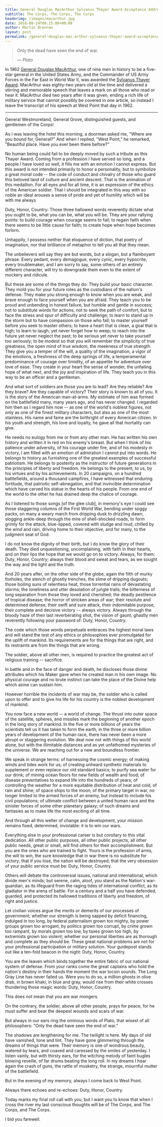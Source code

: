 ```yaml
---
title: General Douglas MacArthur Sylvanus Thayer Award Acceptance Address
subtitle: The Corps, The Corps, The Corps
headerimg: /images/macarthur.jpg
date: 2016-08-24T08:15:00+00:00
author: Martin Brennan
layout: post
permalink: /general-douglas-mac-arthur-sylvanus-thayer-award-acceptance-address/
---
```


<blockquote class="hero">
<p>
Only the dead have seen the end of war.
</p>
<cite>— Plato</cite>
</blockquote>

In 1962 [General Douglas MacArthur](https://en.wikipedia.org/wiki/Douglas_MacArthur), one of nine men in history to be a five-star general in the United States Army, and the Commander of US Army Forces in the Far East in World War II, was awarded the [Sylvanus Thayer Award](http://www.westpointaog.org/thayerward). MacArthur was eighty-two years old at the time and delivered a stirring and memorable speech that leaves a mark on all those who read or hear it. MacArthur died two years after it was given, ending a rich life of military service that cannot possibly be covered in one article, so instead I leave the transcript of his speech at West Point that day in 1962.<!--more-->

---------------

General Westmoreland, General Grove, distinguished guests, and gentlemen of the Corps!

As I was leaving the hotel this morning, a doorman asked me, "Where are you bound for, General?" And when I replied, "West Point," he remarked, "Beautiful place. Have you ever been there before?"

No human being could fail to be deeply moved by such a tribute as this Thayer Award. Coming from a profession I have served so long, and a people I have loved so well, it fills me with an emotion I cannot express. But this award is not intended primarily to honor a personality, but to symbolize a great moral code -- the code of conduct and chivalry of those who guard this beloved land of culture and ancient descent. That is the animation of this medallion. For all eyes and for all time, it is an expression of the ethics of the American soldier. That I should be integrated in this way with so noble an ideal arouses a sense of pride and yet of humility which will be with me always

Duty, Honor, Country: Those three hallowed words reverently dictate what you ought to be, what you can be, what you will be. They are your rallying points: to build courage when courage seems to fail; to regain faith when there seems to be little cause for faith; to create hope when hope becomes forlorn.

Unhappily, I possess neither that eloquence of diction, that poetry of imagination, nor that brilliance of metaphor to tell you all that they mean.

The unbelievers will say they are but words, but a slogan, but a flamboyant phrase. Every pedant, every demagogue, every cynic, every hypocrite, every troublemaker, and I am sorry to say, some others of an entirely different character, will try to downgrade them even to the extent of mockery and ridicule.

But these are some of the things they do: They build your basic character. They mold you for your future roles as the custodians of the nation's defense. They make you strong enough to know when you are weak, and brave enough to face yourself when you are afraid. They teach you to be proud and unbending in honest failure, but humble and gentle in success; not to substitute words for actions, not to seek the path of comfort, but to face the stress and spur of difficulty and challenge; to learn to stand up in the storm but to have compassion on those who fall; to master yourself before you seek to master others; to have a heart that is clean, a goal that is high; to learn to laugh, yet never forget how to weep; to reach into the future yet never neglect the past; to be serious yet never to take yourself too seriously; to be modest so that you will remember the simplicity of true greatness, the open mind of true wisdom, the meekness of true strength. They give you a temper of the will, a quality of the imagination, a vigor of the emotions, a freshness of the deep springs of life, a temperamental predominance of courage over timidity, of an appetite for adventure over love of ease. They create in your heart the sense of wonder, the unfailing hope of what next, and the joy and inspiration of life. They teach you in this way to be an officer and a gentleman.

And what sort of soldiers are those you are to lead? Are they reliable? Are they brave? Are they capable of victory? Their story is known to all of you. It is the story of the American man-at-arms. My estimate of him was formed on the battlefield many, many years ago, and has never changed. I regarded him then as I regard him now -- as one of the world's noblest figures, not only as one of the finest military characters, but also as one of the most stainless. His name and fame are the birthright of every American citizen. In his youth and strength, his love and loyalty, he gave all that mortality can give.

He needs no eulogy from me or from any other man. He has written his own history and written it in red on his enemy's breast. But when I think of his patience under adversity, of his courage under fire, and of his modesty in victory, I am filled with an emotion of admiration I cannot put into words. He belongs to history as furnishing one of the greatest examples of successful patriotism. He belongs to posterity as the instructor of future generations in the principles of liberty and freedom. He belongs to the present, to us, by his virtues and by his achievements. In 20 campaigns, on a hundred battlefields, around a thousand campfires, I have witnessed that enduring fortitude, that patriotic self-abnegation, and that invincible determination which have carved his statue in the hearts of his people. From one end of the world to the other he has drained deep the chalice of courage.

As I listened to those songs [of the glee club], in memory's eye I could see those staggering columns of the First World War, bending under soggy packs, on many a weary march from dripping dusk to drizzling dawn, slogging ankle-deep through the mire of shell-shocked roads, to form grimly for the attack, blue-lipped, covered with sludge and mud, chilled by the wind and rain, driving home to their objective, and for many, to the judgment seat of  God.

I do not know the dignity of their birth, but I do know the glory of their death. They died unquestioning, uncomplaining, with faith in their hearts, and on their lips the hope that we would go on to victory. Always, for them: Duty, Honor, Country; always their blood and sweat and tears, as we sought the way and the light and the truth.

And 20 years after, on the other side of the globe, again the filth of murky foxholes, the stench of ghostly trenches, the slime of dripping dugouts; those boiling suns of relentless heat, those torrential rains of devastating storms; the loneliness and utter desolation of jungle trails; the bitterness of long separation from those they loved and cherished; the deadly pestilence of tropical disease; the horror of stricken areas of war; their resolute and determined defense, their swift and sure attack, their indomitable purpose, their complete and decisive victory -- always victory. Always through the bloody haze of their last reverberating shot, the vision of gaunt, ghastly men reverently following your password of: Duty, Honor, Country.

The code which those words perpetuate embraces the highest moral laws and will stand the test of any ethics or philosophies ever promulgated for the uplift of mankind. Its requirements are for the things that are right, and its restraints are from the things that are wrong.

The soldier, above all other men, is required to practice the greatest act of religious training -- sacrifice.

In battle and in the face of danger and death, he discloses those divine attributes which his Maker gave when he created man in his own image. No physical courage and no brute instinct can take the place of the Divine help which alone can sustain him.

However horrible the incidents of war may be, the soldier who is called upon to offer and to give his life for his country is the noblest development of mankind.

You now face a new world -- a world of change. The thrust into outer space of the satellite, spheres, and missiles mark the beginning of another epoch in the long story of mankind. In the five or more billions of years the scientists tell us it has taken to form the earth, in the three or more billion years of development of the human race, there has never been a more abrupt or staggering evolution. We deal now not with things of this world alone, but with the illimitable distances and as yet unfathomed mysteries of the universe. We are reaching out for a new and boundless frontier.

We speak in strange terms: of harnessing the cosmic energy; of making winds and tides work for us; of creating unheard synthetic materials to supplement or even replace our old standard basics; to purify sea water for our drink; of mining ocean floors for new fields of wealth and food; of disease preventatives to expand life into the hundreds of years; of controlling the weather for a more equitable distribution of heat and cold, of rain and shine; of space ships to the moon; of the primary target in war, no longer limited to the armed forces of an enemy, but instead to include his civil populations; of ultimate conflict between a united human race and the sinister forces of some other planetary galaxy; of such dreams and fantasies as to make life the most exciting of all time.

And through all this welter of change and development, your mission remains fixed, determined, inviolable: it is to win our wars.

Everything else in your professional career is but corollary to this vital dedication. All other public purposes, all other public projects, all other public needs, great or small, will find others for their accomplishment. But you are the ones who are trained to fight. Yours is the profession of arms,  the will to win, the sure knowledge that in war there is no substitute for victory; that if you lose, the nation will be destroyed; that the very obsession of your public service must be: Duty, Honor, Country.

Others will debate the controversial issues, national and international, which divide men's minds; but serene, calm, aloof, you stand as the Nation's war-guardian, as its lifeguard from the raging tides of international conflict, as its gladiator in the arena of battle. For a century and a half you have defended, guarded, and protected its hallowed traditions of liberty and freedom, of right and justice.

Let civilian voices argue the merits or demerits of our processes of government; whether our strength is being sapped by deficit financing, indulged in too long, by federal paternalism grown too mighty, by power groups grown too arrogant, by politics grown too corrupt, by crime grown too rampant, by morals grown too low, by taxes grown too high, by extremists grown too violent; whether our personal liberties are as thorough and complete as they should be. These great national problems are not for your professional participation or military solution. Your guidepost stands out like a ten-fold beacon in the night: Duty, Honor, Country.

You are the leaven which binds together the entire fabric of our national system of defense. From your ranks come the great captains who hold the nation's destiny in their hands the moment the war tocsin sounds. The Long Gray Line has never failed us. Were you to do so, a million ghosts in olive drab, in brown khaki, in blue and gray, would rise from their white crosses thundering those magic words: Duty, Honor, Country.

This does not mean that you are war mongers.

On the contrary, the soldier, above all other people, prays for peace, for he must suffer and bear the deepest wounds and scars of war.

But always in our ears ring the ominous words of Plato, that wisest of all philosophers: "Only the dead have seen the end of war."

The shadows are lengthening for me. The twilight is here. My days of old have vanished, tone and tint. They have gone glimmering through the dreams of things that were. Their memory is one of wondrous beauty, watered by tears, and coaxed and caressed by the smiles of yesterday. I listen vainly, but with thirsty ears, for the witching melody of faint bugles blowing reveille, of far drums beating the long roll. In my dreams I hear again the crash of guns, the rattle of musketry, the strange, mournful mutter of the battlefield.

But in the evening of my memory, always I come back to West Point.

Always there echoes and re-echoes: Duty, Honor, Country.

Today marks my final roll call with you, but I want you to know that when I cross the river my last conscious thoughts will be of The Corps, and The Corps, and The Corps.

I bid you farewell.
